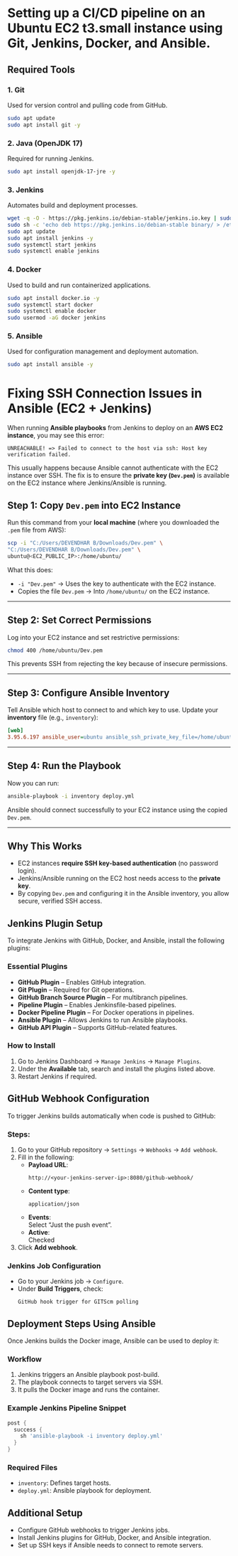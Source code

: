 

# Setting up a CI/CD pipeline on an Ubuntu EC2 t3.small instance using Git, Jenkins, Docker, and Ansible.

##  Required Tools

### 1. Git
Used for version control and pulling code from GitHub.
```bash
sudo apt update
sudo apt install git -y
```

### 2. Java (OpenJDK 17)
Required for running Jenkins.
```bash
sudo apt install openjdk-17-jre -y
```

### 3. Jenkins
Automates build and deployment processes.
```bash
wget -q -O - https://pkg.jenkins.io/debian-stable/jenkins.io.key | sudo apt-key add -
sudo sh -c 'echo deb https://pkg.jenkins.io/debian-stable binary/ > /etc/apt/sources.list.d/jenkins.list'
sudo apt update
sudo apt install jenkins -y
sudo systemctl start jenkins
sudo systemctl enable jenkins
```

### 4. Docker
Used to build and run containerized applications.
```bash
sudo apt install docker.io -y
sudo systemctl start docker
sudo systemctl enable docker
sudo usermod -aG docker jenkins
```

### 5. Ansible
Used for configuration management and deployment automation.
```bash
sudo apt install ansible -y
```

#  Fixing SSH Connection Issues in Ansible (EC2 + Jenkins)

When running **Ansible playbooks** from Jenkins to deploy on an **AWS EC2 instance**, you may see this error:

```
UNREACHABLE! => Failed to connect to the host via ssh: Host key verification failed.
```

This usually happens because Ansible cannot authenticate with the EC2 instance over SSH.
The fix is to ensure the **private key (`Dev.pem`)** is available on the EC2 instance where Jenkins/Ansible is running.

##  Step 1: Copy `Dev.pem` into EC2 Instance

Run this command from your **local machine** (where you downloaded the `.pem` file from AWS):

```bash
scp -i "C:/Users/DEVENDHAR B/Downloads/Dev.pem" \
"C:/Users/DEVENDHAR B/Downloads/Dev.pem" \
ubuntu@<EC2_PUBLIC_IP>:/home/ubuntu/
```

 What this does:

* `-i "Dev.pem"` → Uses the key to authenticate with the EC2 instance.
* Copies the file `Dev.pem` → Into `/home/ubuntu/` on the EC2 instance.

---

## Step 2: Set Correct Permissions

Log into your EC2 instance and set restrictive permissions:

```bash
chmod 400 /home/ubuntu/Dev.pem
```

This prevents SSH from rejecting the key because of insecure permissions.

---

##  Step 3: Configure Ansible Inventory

Tell Ansible which host to connect to and which key to use.
Update your **inventory** file (e.g., `inventory`):

```ini
[web]
3.95.6.197 ansible_user=ubuntu ansible_ssh_private_key_file=/home/ubuntu/Dev.pem
```

---

##  Step 4: Run the Playbook

Now you can run:

```bash
ansible-playbook -i inventory deploy.yml
```

Ansible should connect successfully to your EC2 instance using the copied `Dev.pem`.

---

##  Why This Works

* EC2 instances **require SSH key-based authentication** (no password login).
* Jenkins/Ansible running on the EC2 host needs access to the **private key**.
* By copying `Dev.pem` and configuring it in the Ansible inventory, you allow secure, verified SSH access.


##  Jenkins Plugin Setup

To integrate Jenkins with GitHub, Docker, and Ansible, install the following plugins:

###  Essential Plugins
- **GitHub Plugin** – Enables GitHub integration.
- **Git Plugin** – Required for Git operations.
- **GitHub Branch Source Plugin** – For multibranch pipelines.
- **Pipeline Plugin** – Enables Jenkinsfile-based pipelines.
- **Docker Pipeline Plugin** – For Docker operations in pipelines.
- **Ansible Plugin** – Allows Jenkins to run Ansible playbooks.
- **GitHub API Plugin** – Supports GitHub-related features.

###  How to Install
1. Go to Jenkins Dashboard → `Manage Jenkins` → `Manage Plugins`.
2. Under the **Available** tab, search and install the plugins listed above.
3. Restart Jenkins if required.



##  GitHub Webhook Configuration

To trigger Jenkins builds automatically when code is pushed to GitHub:

###  Steps:
1. Go to your GitHub repository → `Settings` → `Webhooks` → `Add webhook`.
2. Fill in the following:
   - **Payload URL**:  
     ```
     http://<your-jenkins-server-ip>:8080/github-webhook/
     ```
   - **Content type**:  
     ```
     application/json
     ```
   - **Events**:  
     Select “Just the push event”.
   - **Active**:  
      Checked
3. Click **Add webhook**.

###  Jenkins Job Configuration
- Go to your Jenkins job → `Configure`.
- Under **Build Triggers**, check:
  ```
  GitHub hook trigger for GITScm polling
  ```

##  Deployment Steps Using Ansible

Once Jenkins builds the Docker image, Ansible can be used to deploy it:

### Workflow
1. Jenkins triggers an Ansible playbook post-build.
2. The playbook connects to target servers via SSH.
3. It pulls the Docker image and runs the container.

###  Example Jenkins Pipeline Snippet
```groovy
post {
  success {
    sh 'ansible-playbook -i inventory deploy.yml'
  }
}
```

###  Required Files
- `inventory`: Defines target hosts.
- `deploy.yml`: Ansible playbook for deployment.

##  Additional Setup

- Configure GitHub webhooks to trigger Jenkins jobs.
- Install Jenkins plugins for GitHub, Docker, and Ansible integration.
- Set up SSH keys if Ansible needs to connect to remote servers.
